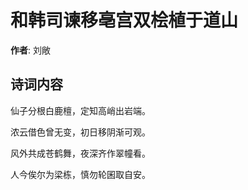 # 和韩司谏移亳宫双桧植于道山

**作者**: 刘敞

## 诗词内容

仙子分根白鹿檀，定知高峭出岩端。

浓云借色曾无变，初日移阴渐可观。

风外共成苍鹤舞，夜深齐作翠幢看。

人今俟尔为梁栋，慎勿轮囷取自安。

